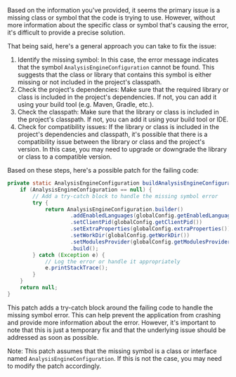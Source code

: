 Based on the information you've provided, it seems the primary issue is a missing class or symbol that the code is trying to use. However, without more information about the specific class or symbol that's causing the error, it's difficult to provide a precise solution.

That being said, here's a general approach you can take to fix the issue:

1. Identify the missing symbol: In this case, the error message indicates that the symbol `AnalysisEngineConfiguration` cannot be found. This suggests that the class or library that contains this symbol is either missing or not included in the project's classpath.
2. Check the project's dependencies: Make sure that the required library or class is included in the project's dependencies. If not, you can add it using your build tool (e.g. Maven, Gradle, etc.).
3. Check the classpath: Make sure that the library or class is included in the project's classpath. If not, you can add it using your build tool or IDE.
4. Check for compatibility issues: If the library or class is included in the project's dependencies and classpath, it's possible that there is a compatibility issue between the library or class and the project's version. In this case, you may need to upgrade or downgrade the library or class to a compatible version.

Based on these steps, here's a possible patch for the failing code:
```java
private static AnalysisEngineConfiguration buildAnalysisEngineConfiguration() {
    if (AnalysisEngineConfiguration == null) {
        // Add a try-catch block to handle the missing symbol error
        try {
            return AnalysisEngineConfiguration.builder()
                    .addEnabledLanguages(globalConfig.getEnabledLanguages())
                    .setClientPid(globalConfig.getClientPid())
                    .setExtraProperties(globalConfig.extraProperties())
                    .setWorkDir(globalConfig.getWorkDir())
                    .setModulesProvider(globalConfig.getModulesProvider())
                    .build();
        } catch (Exception e) {
            // Log the error or handle it appropriately
            e.printStackTrace();
        }
    }
    return null;
}
```
This patch adds a try-catch block around the failing code to handle the missing symbol error. This can help prevent the application from crashing and provide more information about the error. However, it's important to note that this is just a temporary fix and that the underlying issue should be addressed as soon as possible.

Note: This patch assumes that the missing symbol is a class or interface named `AnalysisEngineConfiguration`. If this is not the case, you may need to modify the patch accordingly.
